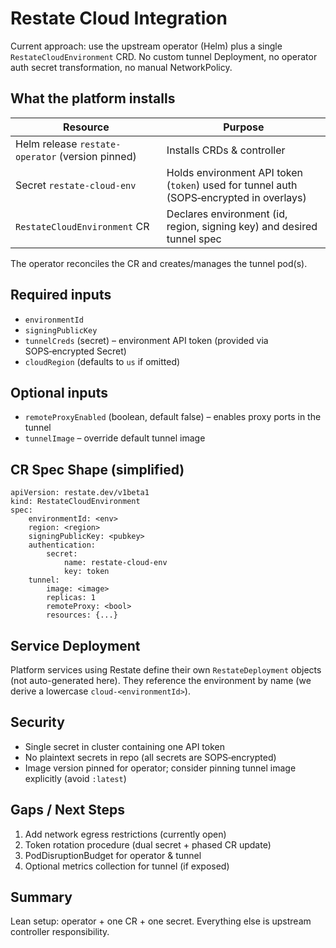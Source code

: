 # Restate Cloud Integration

Current approach: use the upstream operator (Helm) plus a single `RestateCloudEnvironment` CRD. No custom tunnel Deployment, no operator auth secret transformation, no manual NetworkPolicy.

## What the platform installs

| Resource | Purpose |
|----------|---------|
| Helm release `restate-operator` (version pinned) | Installs CRDs & controller |
| Secret `restate-cloud-env` | Holds environment API token (`token`) used for tunnel auth (SOPS‑encrypted in overlays) |
| `RestateCloudEnvironment` CR | Declares environment (id, region, signing key) and desired tunnel spec |

The operator reconciles the CR and creates/manages the tunnel pod(s).

## Required inputs

- `environmentId`
- `signingPublicKey`
- `tunnelCreds` (secret) – environment API token (provided via SOPS‑encrypted Secret)
- `cloudRegion` (defaults to `us` if omitted)

## Optional inputs

- `remoteProxyEnabled` (boolean, default false) – enables proxy ports in the tunnel
- `tunnelImage` – override default tunnel image

## CR Spec Shape (simplified)

```
apiVersion: restate.dev/v1beta1
kind: RestateCloudEnvironment
spec:
	environmentId: <env>
	region: <region>
	signingPublicKey: <pubkey>
	authentication:
		secret:
			name: restate-cloud-env
			key: token
	tunnel:
		image: <image>
		replicas: 1
		remoteProxy: <bool>
		resources: {...}
```

## Service Deployment

Platform services using Restate define their own `RestateDeployment` objects (not auto-generated here). They reference the environment by name (we derive a lowercase `cloud-<environmentId>`).

## Security

- Single secret in cluster containing one API token
- No plaintext secrets in repo (all secrets are SOPS‑encrypted)
- Image version pinned for operator; consider pinning tunnel image explicitly (avoid `:latest`)

## Gaps / Next Steps

1. Add network egress restrictions (currently open)
2. Token rotation procedure (dual secret + phased CR update)
3. PodDisruptionBudget for operator & tunnel
4. Optional metrics collection for tunnel (if exposed)

## Summary

Lean setup: operator + one CR + one secret. Everything else is upstream controller responsibility.

